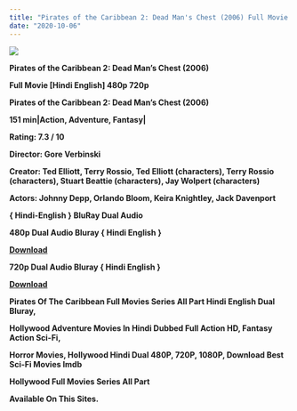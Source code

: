 ```yaml
---
title: "Pirates of the Caribbean 2: Dead Man's Chest (2006) Full Movie [Hindi English] 480p 720p"
date: "2020-10-06"
---
```


[**![](https://1.bp.blogspot.com/-FgvqEdXrKGs/Xy6g-pAphYI/AAAAAAAAETE/f-MFiGFRRMoUvfh_1nqadDI-ACeHFkyCQCLcBGAsYHQ/s1600/9dfvZCJAbtDO.webp)**](https://1.bp.blogspot.com/-FgvqEdXrKGs/Xy6g-pAphYI/AAAAAAAAETE/f-MFiGFRRMoUvfh_1nqadDI-ACeHFkyCQCLcBGAsYHQ/s1600/9dfvZCJAbtDO.webp)

 **Pirates of the Caribbean 2: Dead Man’s Chest (2006)**

**Full Movie \[Hindi English\] 480p 720p** 

**Pirates of the Caribbean 2: Dead Man’s Chest (2006)**

**151 min|Action, Adventure, Fantasy|**

**Rating: 7.3 / 10** 

**Director: Gore Verbinski**

**Creator: Ted Elliott, Terry Rossio, Ted Elliott (characters), Terry Rossio (characters), Stuart Beattie (characters), Jay Wolpert (characters)**

**Actors: Johnny Depp, Orlando Bloom, Keira Knightley, Jack Davenport**

**{ Hindi-English } BluRay Dual Audio**

**480p Dual Audio Bluray { Hindi English }**

[**Download**](https://myglinks.xyz/1297)

**720p Dual Audio Bluray { Hindi English }**

[**Download**](https://myglinks.xyz/1306)

**Pirates Of The Caribbean Full Movies Series All Part Hindi English Dual Bluray,**

 **Hollywood Adventure Movies In Hindi Dubbed Full Action HD, Fantasy Action Sci-Fi,**

**Horror Movies, Hollywood Hindi Dual 480P, 720P, 1080P, Download Best Sci-Fi Movies Imdb** 

**Hollywood Full Movies Series All Part**

**Available On This Sites.**
